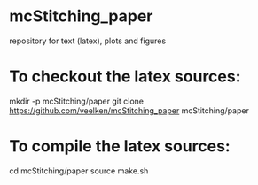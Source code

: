 # mcStitching_paper
repository for text (latex), plots and figures

# To checkout the latex sources:
mkdir -p mcStitching/paper
git clone https://github.com/veelken/mcStitching_paper mcStitching/paper

# To compile the latex sources:
cd mcStitching/paper
source make.sh
